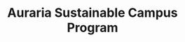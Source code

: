 ---
title: "Auraria Sustainable Campus Program"
url: /denver/auraria-sustainable-campus-program/
shop: charity
---